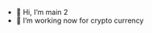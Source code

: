 - 👋 Hi, I’m main 2
- 👀 I’m working now for crypto currency


<!---
kwyemailcom/kwyemailcom is a ✨ special ✨ repository because its `README.md` (this file) appears on your GitHub profile.
You can click the Preview link to take a look at your changes.
--->
